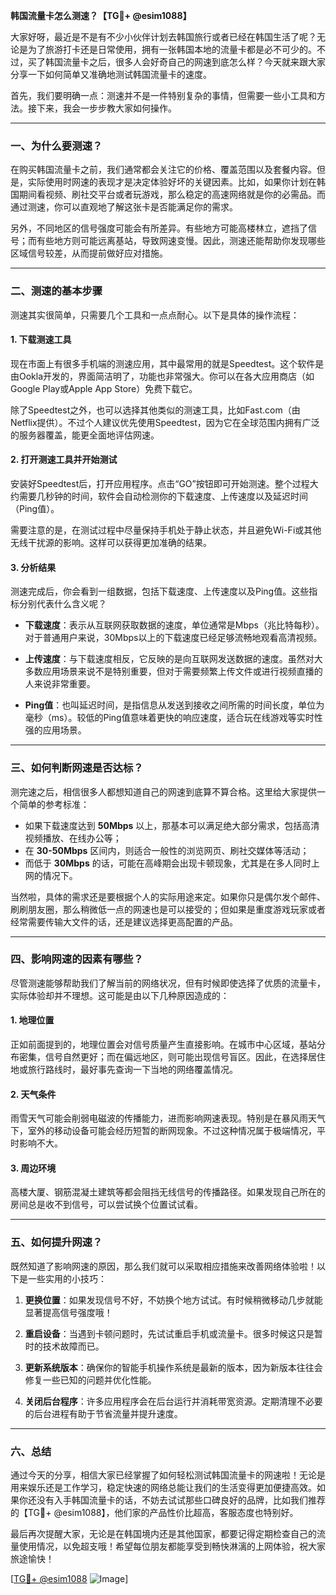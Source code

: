 **韩国流量卡怎么测速？【TG💪+ @esim1088】**

大家好呀，最近是不是有不少小伙伴计划去韩国旅行或者已经在韩国生活了呢？无论是为了旅游打卡还是日常使用，拥有一张韩国本地的流量卡都是必不可少的。不过，买了韩国流量卡之后，很多人会好奇自己的网速到底怎么样？今天就来跟大家分享一下如何简单又准确地测试韩国流量卡的速度。

首先，我们要明确一点：测速并不是一件特别复杂的事情，但需要一些小工具和方法。接下来，我会一步步教大家如何操作。

---

### 一、为什么要测速？

在购买韩国流量卡之前，我们通常都会关注它的价格、覆盖范围以及套餐内容。但是，实际使用时网速的表现才是决定体验好坏的关键因素。比如，如果你计划在韩国期间看视频、刷社交平台或者玩游戏，那么稳定的高速网络就是你的必需品。而通过测速，你可以直观地了解这张卡是否能满足你的需求。

另外，不同地区的信号强度可能会有所差异。有些地方可能高楼林立，遮挡了信号；而有些地方则可能远离基站，导致网速变慢。因此，测速还能帮助你发现哪些区域信号较差，从而提前做好应对措施。

---

### 二、测速的基本步骤

测速其实很简单，只需要几个工具和一点点耐心。以下是具体的操作流程：

#### 1. 下载测速工具

现在市面上有很多手机端的测速应用，其中最常用的就是Speedtest。这个软件是由Ookla开发的，界面简洁明了，功能也非常强大。你可以在各大应用商店（如Google Play或Apple App Store）免费下载它。

除了Speedtest之外，也可以选择其他类似的测速工具，比如Fast.com（由Netflix提供）。不过个人建议优先使用Speedtest，因为它在全球范围内拥有广泛的服务器覆盖，能更全面地评估网速。

#### 2. 打开测速工具并开始测试

安装好Speedtest后，打开应用程序。点击“GO”按钮即可开始测速。整个过程大约需要几秒钟的时间，软件会自动检测你的下载速度、上传速度以及延迟时间（Ping值）。

需要注意的是，在测试过程中尽量保持手机处于静止状态，并且避免Wi-Fi或其他无线干扰源的影响。这样可以获得更加准确的结果。

#### 3. 分析结果

测速完成后，你会看到一组数据，包括下载速度、上传速度以及Ping值。这些指标分别代表什么含义呢？

- **下载速度**：表示从互联网获取数据的速度，单位通常是Mbps（兆比特每秒）。对于普通用户来说，30Mbps以上的下载速度已经足够流畅地观看高清视频。
  
- **上传速度**：与下载速度相反，它反映的是向互联网发送数据的速度。虽然对大多数应用场景来说不是特别重要，但对于需要频繁上传文件或进行视频直播的人来说非常重要。

- **Ping值**：也叫延迟时间，是指信息从发送到接收之间所需的时间长度，单位为毫秒（ms）。较低的Ping值意味着更快的响应速度，适合玩在线游戏等实时性强的应用场景。

---

### 三、如何判断网速是否达标？

测完速之后，相信很多人都想知道自己的网速到底算不算合格。这里给大家提供一个简单的参考标准：

- 如果下载速度达到 **50Mbps** 以上，那基本可以满足绝大部分需求，包括高清视频播放、在线办公等；
- 在 **30-50Mbps** 区间内，则适合一般性的浏览网页、刷社交媒体等活动；
- 而低于 **30Mbps** 的话，可能在高峰期会出现卡顿现象，尤其是在多人同时上网的情况下。

当然啦，具体的需求还是要根据个人的实际用途来定。如果你只是偶尔发个邮件、刷刷朋友圈，那么稍微低一点的网速也是可以接受的；但如果是重度游戏玩家或者经常需要传输大文件的话，还是建议选择更高配置的产品。

---

### 四、影响网速的因素有哪些？

尽管测速能够帮助我们了解当前的网络状况，但有时候即使选择了优质的流量卡，实际体验却并不理想。这可能是由以下几种原因造成的：

#### 1. 地理位置

正如前面提到的，地理位置会对信号质量产生直接影响。在城市中心区域，基站分布密集，信号自然更好；而在偏远地区，则可能出现信号盲区。因此，在选择居住地或旅行路线时，最好事先查询一下当地的网络覆盖情况。

#### 2. 天气条件

雨雪天气可能会削弱电磁波的传播能力，进而影响网速表现。特别是在暴风雨天气下，室外的移动设备可能会经历短暂的断网现象。不过这种情况属于极端情况，平时影响不大。

#### 3. 周边环境

高楼大厦、钢筋混凝土建筑等都会阻挡无线信号的传播路径。如果发现自己所在的房间总是收不到信号，可以尝试换个位置试试看。

---

### 五、如何提升网速？

既然知道了影响网速的原因，那么我们就可以采取相应措施来改善网络体验啦！以下是一些实用的小技巧：

1. **更换位置**：如果发现信号不好，不妨换个地方试试。有时候稍微移动几步就能显著提高信号强度哦！

2. **重启设备**：当遇到卡顿问题时，先试试重启手机或流量卡。很多时候这只是暂时的技术故障而已。

3. **更新系统版本**：确保你的智能手机操作系统是最新的版本，因为新版本往往会修复一些已知的问题并优化性能。

4. **关闭后台程序**：许多应用程序会在后台运行并消耗带宽资源。定期清理不必要的后台进程有助于节省流量并提升速度。

---

### 六、总结

通过今天的分享，相信大家已经掌握了如何轻松测试韩国流量卡的网速啦！无论是用来娱乐还是工作学习，稳定快速的网络总能让我们的生活变得更加便捷高效。如果你还没有入手韩国流量卡的话，不妨去试试那些口碑良好的品牌，比如我们推荐的【TG💪+ @esim1088】，他们家的产品性价比超高，客服态度也特别好。

最后再次提醒大家，无论是在韩国境内还是其他国家，都要记得定期检查自己的流量使用情况，以免超支哦！希望每位朋友都能享受到畅快淋漓的上网体验，祝大家旅途愉快！

[[TG💪+ @esim1088](https://t.me/s/esim1088) ![Image](https://i.postimg.cc/4NQfJmqS/Snipaste-2025-05-13-00-14-12.png)]